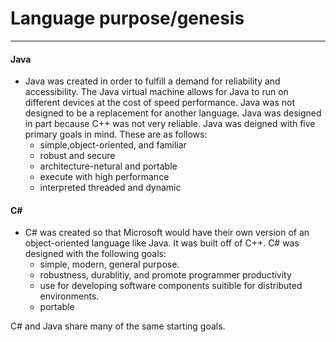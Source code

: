 # Language purpose/genesis
***
#### Java
* Java was created in order to fulfill a demand for reliability and accessibility. The Java virtual machine allows for Java to run on different devices at the cost of speed performance. Java was not designed to be a replacement for another language. Java was designed in part because C++ was not very reliable. Java was deigned with five primary goals in mind. These are as follows:
    * simple,object-oriented, and familiar
    * robust and secure
    * architecture-netural and portable
    * execute with high performance
    * interpreted threaded and dynamic

#### C#
* C# was created so that Microsoft would have their own version of an object-oriented language like Java. It was built off of C++. C# was designed with the following goals:
    * simple, modern, general purpose.
    * robustness, durablitiy, and promote programmer productivity
    * use for developing software components suitible for distributed environments.
    * portable

C# and Java share many of the same starting goals.